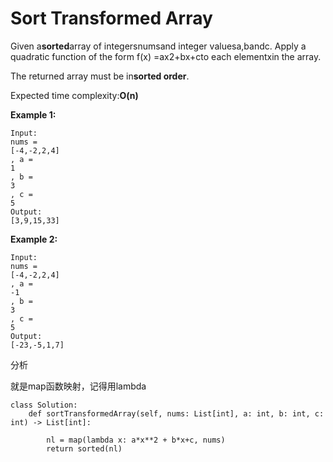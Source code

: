 # Sort Transformed Array

Given a**sorted**array of integersnumsand integer valuesa,bandc. Apply a quadratic function of the form f\(x\) =ax2+bx+cto each elementxin the array.

The returned array must be in**sorted order**.

Expected time complexity:**O\(n\)**

**Example 1:**

```text
Input: 
nums = 
[-4,-2,2,4]
, a = 
1
, b = 
3
, c = 
5
Output: 
[3,9,15,33]
```

**Example 2:**

```text
Input: 
nums = 
[-4,-2,2,4]
, a = 
-1
, b = 
3
, c = 
5
Output: 
[-23,-5,1,7]
```

分析

就是map函数映射，记得用lambda

```text
class Solution:
    def sortTransformedArray(self, nums: List[int], a: int, b: int, c: int) -> List[int]:

        nl = map(lambda x: a*x**2 + b*x+c, nums)
        return sorted(nl)
```

